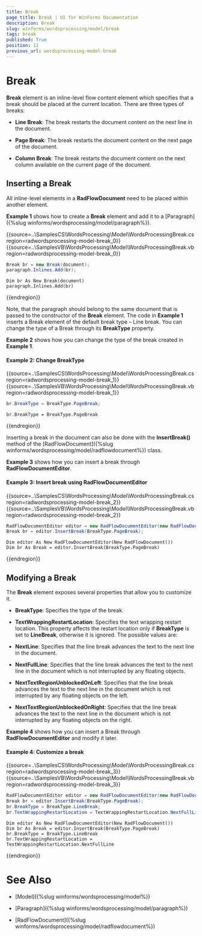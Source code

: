 ```yaml
---
title: Break
page_title: Break | UI for WinForms Documentation
description: Break
slug: winforms/wordsprocessing/model/break
tags: break
published: True
position: 11
previous_url: wordsprocessing-model-break
---
```


# Break

__Break__ element is an inline-level flow content element which specifies that a break should be placed at the current location. There are three types of breaks:
      

* __Line Break__: The break restarts the document content on the next line in the document.
          

* __Page Break__: The break restarts the document content on the next page of the document.
          

* __Column Break__: The break restarts the document content on the next column available on the current page of the document.
          

## Inserting a Break

All inline-level elements in a __RadFlowDocument__ need to be placed within another element.
        

__Example 1__ shows how to create a __Break__ element and add it to a [Paragraph]({%slug winforms/wordsprocessing/model/paragraph%}).


{{source=..\SamplesCS\WordsProcessing\Model\WordsProcessingBreak.cs region=radwordsprocessing-model-break_0}} 
{{source=..\SamplesVB\WordsProcessing\Model\WordsProcessingBreak.vb region=radwordsprocessing-model-break_0}} 

````C#
Break br = new Break(document);
paragraph.Inlines.Add(br);

````
````VB.NET
Dim br As New Break(document)
paragraph.Inlines.Add(br)

````

{{endregion}} 

Note, that the paragraph should belong to the same document that is passed to the constructor of the __Break__ element. The code in __Example 1__ inserts a Break element of the default break type – Line break. You can change the type of a Break through its __BreakType__ property.
        

__Example 2__ shows how you can change the type of the break created in __Example 1__.
    
#### Example 2: Change BreakType

{{source=..\SamplesCS\WordsProcessing\Model\WordsProcessingBreak.cs region=radwordsprocessing-model-break_1}} 
{{source=..\SamplesVB\WordsProcessing\Model\WordsProcessingBreak.vb region=radwordsprocessing-model-break_1}} 

````C#
br.BreakType = BreakType.PageBreak;

````
````VB.NET
br.BreakType = BreakType.PageBreak

````

{{endregion}} 

Inserting a break in the document can also be done with the __InsertBreak()__ method of the [RadFlowDocument]({%slug winforms/wordsprocessing/model/radflowdocument%}) class.


__Example 3__ shows how you can insert a break through __RadFlowDocumentEditor__.

#### Example 3: Insert break using RadFlowDocumentEditor

{{source=..\SamplesCS\WordsProcessing\Model\WordsProcessingBreak.cs region=radwordsprocessing-model-break_2}} 
{{source=..\SamplesVB\WordsProcessing\Model\WordsProcessingBreak.vb region=radwordsprocessing-model-break_2}} 

````C#
RadFlowDocumentEditor editor = new RadFlowDocumentEditor(new RadFlowDocument());
Break br = editor.InsertBreak(BreakType.PageBreak);

````
````VB.NET
Dim editor As New RadFlowDocumentEditor(New RadFlowDocument())
Dim br As Break = editor.InsertBreak(BreakType.PageBreak)

````

{{endregion}} 

## Modifying a Break

The __Break__ element exposes several properties that allow you to customize it.
        

* __BreakType__: Specifies the type of the break.
            

* __TextWrappingRestartLocation__: Specifies the text wrapping restart location. This property affects the restart location only if __BreakType__ is set to __LineBreak__, otherwise it is ignored. The possible values are:
            

* __NextLine__: Specifies that the line break advances the text to the next line in the document.
                

* __NextFullLine__: Specifies that the line break advances the text to the next line in the document which is not interrupted by any floating objects.
                

* __NextTextRegionUnblockedOnLeft__: Specifies that the line break advances the text to the next line in the document which is not interrupted by any floating objects on the left.
                

* __NextTextRegionUnblockedOnRight__: Specifies that the line break advances the text to the next line in the document which is not interrupted by any floating objects on the right.
                

__Example 4__ shows how you can insert a Break through __RadFlowDocumentEditor__ and modify it later.

#### Example 4: Customize a break

{{source=..\SamplesCS\WordsProcessing\Model\WordsProcessingBreak.cs region=radwordsprocessing-model-break_3}} 
{{source=..\SamplesVB\WordsProcessing\Model\WordsProcessingBreak.vb region=radwordsprocessing-model-break_3}} 

````C#
RadFlowDocumentEditor editor = new RadFlowDocumentEditor(new RadFlowDocument());
Break br = editor.InsertBreak(BreakType.PageBreak);
br.BreakType = BreakType.LineBreak;
br.TextWrappingRestartLocation = TextWrappingRestartLocation.NextFullLine;

````
````VB.NET
Dim editor As New RadFlowDocumentEditor(New RadFlowDocument())
Dim br As Break = editor.InsertBreak(BreakType.PageBreak)
br.BreakType = BreakType.LineBreak
br.TextWrappingRestartLocation = TextWrappingRestartLocation.NextFullLine

````

{{endregion}} 

# See Also

 * [Model]({%slug winforms/wordsprocessing/model%})

 * [Paragraph]({%slug winforms/wordsprocessing/model/paragraph%})

 * [RadFlowDocument]({%slug winforms/wordsprocessing/model/radflowdocument%})
